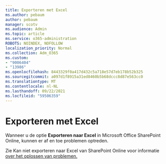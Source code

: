 ```yaml
---
title: Exporteren met Excel
ms.author: pebaum
author: pebaum
manager: scotv
ms.audience: Admin
ms.topic: article
ms.service: o365-administration
ROBOTS: NOINDEX, NOFOLLOW
localization_priority: Normal
ms.collection: Adm_O365
ms.custom:
- "9006404"
- "13986"
ms.openlocfilehash: 8443329f0a417d432c5a718e57d7eb178b52b325
ms.sourcegitcommit: a097d1f8915a31ed8460b5b68dccc8d87e563cc0
ms.translationtype: MT
ms.contentlocale: nl-NL
ms.lasthandoff: 09/22/2021
ms.locfileid: "59506359"
---
```

# <a name="exporting-with-excel"></a>Exporteren met Excel

Wanneer u de optie **Exporteren naar Excel** in Microsoft Office SharePoint Online, kunnen er af en toe problemen optreden.

Zie Kan niet exporteren naar Excel van SharePoint Online voor informatie [over het oplossen van problemen.](https://docs.microsoft.com/office/troubleshoot/excel/cannot-export-to-excel)
